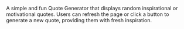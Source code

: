 A simple and fun Quote Generator that displays random inspirational or motivational quotes.
Users can refresh the page or click a button to generate a new quote, providing them with fresh inspiration.
